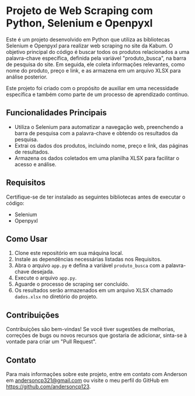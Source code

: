# Projeto de Web Scraping com Python, Selenium e Openpyxl

Este é um projeto desenvolvido em Python que utiliza as bibliotecas Selenium e Openpyxl para realizar web scraping no site da Kabum. O objetivo principal do código é buscar todos os produtos relacionados a uma palavra-chave específica, definida pela variável "produto_busca", na barra de pesquisa do site. Em seguida, ele coleta informações relevantes, como nome do produto, preço e link, e as armazena em um arquivo XLSX para análise posterior.

Este projeto foi criado com o propósito de auxiliar em uma necessidade específica e também como parte de um processo de aprendizado contínuo.

## Funcionalidades Principais

- Utiliza o Selenium para automatizar a navegação web, preenchendo a barra de pesquisa com a palavra-chave e obtendo os resultados da pesquisa.
- Extrai os dados dos produtos, incluindo nome, preço e link, das páginas de resultados.
- Armazena os dados coletados em uma planilha XLSX para facilitar o acesso e análise.

## Requisitos

Certifique-se de ter instalado as seguintes bibliotecas antes de executar o código:

- Selenium
- Openpyxl

## Como Usar

1. Clone este repositório em sua máquina local.
2. Instale as dependências necessárias listadas nos Requisitos.
3. Abra o arquivo `app.py` e defina a variável `produto_busca` com a palavra-chave desejada.
4. Execute o arquivo `app.py`.
5. Aguarde o processo de scraping ser concluído.
6. Os resultados serão armazenados em um arquivo XLSX chamado `dados.xlsx` no diretório do projeto.

## Contribuições

Contribuições são bem-vindas! Se você tiver sugestões de melhorias, correções de bugs ou novos recursos que gostaria de adicionar, sinta-se à vontade para criar um "Pull Request".

## Contato

Para mais informações sobre este projeto, entre em contato com Anderson em andersoncp321@gmail.com ou visite o meu perfil do GitHub em https://github.com/andersoncp123.
